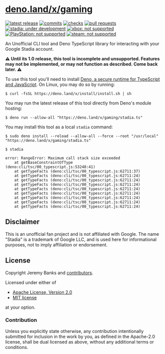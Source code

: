 # [deno.land/x/gaming](https://deno.land/x/gaming)

[<img alt="latest release" src="https://img.shields.io/github/v/tag/jeremyBanks/gaming?label=latest%20release&logo=deno&style=flat-square&logoColor=white">](http://deno.land/x/gaming)
[<img alt="commits" src="https://img.shields.io/github/commits-since/jeremyBanks/gaming/latest/trunk?label=commits%20since%20release&logo=git&style=flat-square&logoColor=white">](https://github.com/jeremyBanks/gaming/commits/trunk)
[<img alt="checks" src="https://img.shields.io/github/checks-status/jeremyBanks/gaming/trunk?logo=github-actions&style=flat-square&logoColor=white">](https://github.com/jeremyBanks/gaming/actions)
[<img alt="pull requests" src="https://img.shields.io/github/issues-pr-raw/jeremyBanks/gaming?logo=github&style=flat-square&logoColor=white">](http://deno.land/x/gaming)<br>
[<img alt="stadia: under development" src="https://img.shields.io/badge/stadia-under_development-yellow?logo=stadia&logoColor=D72D30&style=flat-square">](https://stadia.com/)
[<img alt="xbox: not supported" src="https://img.shields.io/badge/xbox-not_supported-663333?logo=xbox&logoColor=107C10&style=flat-square">](https://xbox.com/)
[<img alt="PlayStation: not supported" src="https://img.shields.io/badge/playstation-not_supported-663333?logo=playstation&logoColor=003087&style=flat-square">](https://www.playstation.com/)
[<img alt="steam: not supported" src="https://img.shields.io/badge/steam-not_supported-663333?logo=steam&style=flat-square">](https://steampowered.com/)

An Unofficial CLI tool and Deno TypeScript library for interacting with your
Google Stadia account.

**⚠️ Until its 1.0 release, this tool is incomplete and unsupported. Features
may not be implemented, or may not function as described. Come back later. ⚠️**

To use this tool you'll need to install [Deno, a secure runtime for TypeScript
and JavaScript](https://deno.land/). On Linux, you may do so by running:

```
$ curl -fsSL https://deno.land/x/install/install.sh | sh
```

You may run the latest release of this tool directly from Deno's module hosting:

```
$ deno run --allow-all "https://deno.land/x/gaming/stadia.ts"
```

You may install this tool as a local `stadia` command:

```
$ sudo deno install --reload --allow-all --force --root "/usr/local" "https://deno.land/x/gaming/stadia.ts"

$ stadia
```

```
error: RangeError: Maximum call stack size exceeded
    at getBaseConstraintOfType (deno:cli/tsc/00_typescript.js:53240:41)
    at getTypeFacts (deno:cli/tsc/00_typescript.js:62711:37)
    at getTypeFacts (deno:cli/tsc/00_typescript.js:62711:24)
    at getTypeFacts (deno:cli/tsc/00_typescript.js:62711:24)
    at getTypeFacts (deno:cli/tsc/00_typescript.js:62711:24)
    at getTypeFacts (deno:cli/tsc/00_typescript.js:62711:24)
    at getTypeFacts (deno:cli/tsc/00_typescript.js:62711:24)
    at getTypeFacts (deno:cli/tsc/00_typescript.js:62711:24)
    at getTypeFacts (deno:cli/tsc/00_typescript.js:62711:24)
    at getTypeFacts (deno:cli/tsc/00_typescript.js:62711:24)

```

## Disclaimer

This is an unofficial fan project and is not affiliated with Google. The name
"Stadia" is a trademark of Google LLC, and is used here for informational
purposes, not to imply affiliation or endorsement.

## License

Copyright Jeremy Banks and
[contributors](https://github.com/jeremyBanks/gaming/graphs/contributors).

Licensed under either of

 * [Apache License, Version 2.0](http://www.apache.org/licenses/LICENSE-2.0)
 * [MIT license](http://opensource.org/licenses/MIT)

at your option.

### Contribution

Unless you explicitly state otherwise, any contribution intentionally submitted
for inclusion in the work by you, as defined in the Apache-2.0 license, shall be
dual licensed as above, without any additional terms or conditions.
